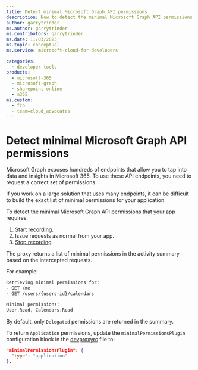 ```yaml
---
title: Detect minimal Microsoft Graph API permissions
description: How to detect the minimal Microsoft Graph API permissions that your app requires
author: garrytrinder
ms.author: garrytrinder
ms.contributors: garrytrinder
ms.date: 11/03/2023
ms.topic: conceptual
ms.service: microsoft-cloud-for-developers

categories:
  - developer-tools
products:
  - microsoft-365
  - microsoft-graph
  - sharepoint-online
  - m365
ms.custom:
  - fcp
  - team=cloud_advocates
---
```


# Detect minimal Microsoft Graph API permissions

Microsoft Graph exposes hundreds of endpoints that allow you to tap into data and insights in Microsoft 365. To use these API endpoints, you need to request a correct set of permissions. 

If you work on a large solution that uses many endpoints, it can be difficult to build the exact list of minimal permissions for your application.

To detect the minimal Microsoft Graph API permissions that your app requires:

1. [Start recording](./Record-and-export-proxy-activity.md).
1. Issue requests as normal from your app.
1. [Stop recording](./Record-and-export-proxy-activity.md).

The proxy returns a list of minimal permissions in the activity summary based on the intercepted requests.

For example:

```sh
Retrieving minimal permissions for:
- GET /me
- GET /users/{users-id}/calendars

Minimal permissions:
User.Read, Calendars.Read
```

By default, only `Delegated` permissions are returned in the summary.

To return `Application` permissions, update the `minimalPermissionsPlugin` configuration block in the [devproxyrc](../technical-reference/devproxyrc.md) file to:

```json
"minimalPermissionsPlugin": {
  "type": "application"
},
```

